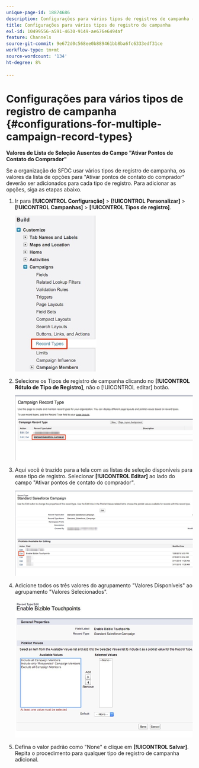 ```yaml
---
unique-page-id: 18874686
description: Configurações para vários tipos de registros de campanha - [!DNL Marketo Measure]
title: Configurações para vários tipos de registro de campanha
exl-id: 10499556-a591-4630-9149-ae676e6494af
feature: Channels
source-git-commit: 9e672d0c568ee0b889461bb8ba6fc6333edf31ce
workflow-type: tm+mt
source-wordcount: '134'
ht-degree: 8%

---
```


# Configurações para vários tipos de registro de campanha {#configurations-for-multiple-campaign-record-types}

**Valores de Lista de Seleção Ausentes do Campo &quot;Ativar Pontos de Contato do Comprador&quot;**

Se a organização do SFDC usar vários tipos de registro de campanha, os valores da lista de opções para &quot;Ativar pontos de contato do comprador&quot; deverão ser adicionados para cada tipo de registro. Para adicionar as opções, siga as etapas abaixo.

1. Ir para **[!UICONTROL Configuração]** > **[!UICONTROL Personalizar]** > **[!UICONTROL Campanhas]** > **[!UICONTROL Tipos de registro]**.

   ![](assets/1.jpg)

1. Selecione os Tipos de registro de campanha clicando no **[!UICONTROL Rótulo de Tipo de Registro]**, não o [!UICONTROL editar] botão.

   ![](assets/2.jpg)

1. Aqui você é trazido para a tela com as listas de seleção disponíveis para esse tipo de registro. Selecionar **[!UICONTROL Editar]** ao lado do campo &quot;Ativar pontos de contato do comprador&quot;.

   ![](assets/3.jpg)

1. Adicione todos os três valores do agrupamento &quot;Valores Disponíveis&quot; ao agrupamento &quot;Valores Selecionados&quot;.

   ![](assets/4.jpg)

1. Defina o valor padrão como &quot;None&quot; e clique em **[!UICONTROL Salvar]**. Repita o procedimento para qualquer tipo de registro de campanha adicional.
